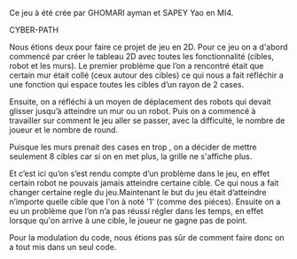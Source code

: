 Ce jeu à été crée par GHOMARI ayman et SAPEY Yao en MI4.

CYBER-PATH

Nous étions deux pour faire ce projet de jeu en 2D. Pour ce jeu on a d'abord commencé par créer 
le tableau 2D avec toutes les fonctionnalité (cibles, robot et les murs). Le premier problème que l’on a rencontré était que certain mur était collé (ceux autour des cibles) ce qui nous a fait réfléchir a une fonction qui espace toutes les cibles d’un rayon de 2 cases.


Ensuite, on a réfléchi à un moyen de déplacement des robots qui devait glisser jusqu’à atteindre un mur ou un robot. Puis on a commencé à travailler sur comment le jeu aller se passer, avec la difficulté, le nombre de joueur et le nombre de round.

Puisque les murs prenait des cases en trop , on a décider de mettre seulement 8 cibles car si on en met plus, la grille ne s'affiche plus.


Et c’est ici qu’on s’est rendu compte d’un problème dans le jeu, en effet certain robot ne pouvais jamais atteindre certaine cible. Ce qui nous a fait changer certaine regle du jeu.Maintenant le but du jeu était d’atteindre n’importe quelle cible que l'on à noté '1' (comme des piéces).
Ensuite on a eu un problème que l’on n’a pas réussi régler dans les temps, en effet lorsque qu'on arrive à une cible, le joueur ne gagne pas de point.

Pour la modulation du code, nous étions pas sûr de comment faire donc on a tout mis dans un seul code.

                               
